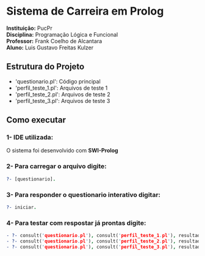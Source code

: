 # Sistema de Carreira em Prolog

**Instituição:** PucPr  
**Disciplina:** Programação Lógica e Funcional  
**Professor:** Frank Coelho de Alcantara  
**Aluno:** Luis Gustavo Freitas Kulzer  

## Estrutura do Projeto

- 'questionario.pl': Código principal  
- 'perfil_teste_1.pl': Arquivos de teste 1   
- 'perfil_teste_2.pl': Arquivos de teste 2  
- 'perfil_teste_3.pl': Arquivos de teste 3  

## Como executar

### 1- IDE utilizada:
O sistema foi desenvolvido com **SWI-Prolog**
### 2- Para carregar o arquivo digite:
```prolog
?- [questionario].
```
### 3- Para responder o questionario interativo digitar:
```prolog
?- iniciar.
```  
### 4- Para testar com respostar já prontas digite:  
```prolog
- ?- consult('questionario.pl'), consult('perfil_teste_1.pl'), resultado.  
- ?- consult('questionario.pl'), consult('perfil_teste_2.pl'), resultado.  
- ?- consult('questionario.pl'), consult('perfil_teste_3.pl'), resultado.
```
